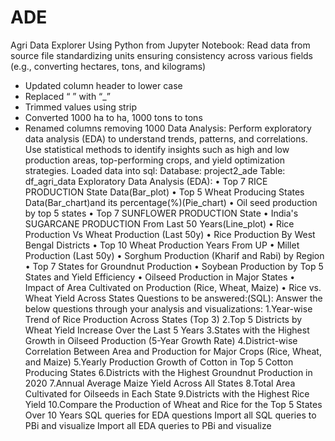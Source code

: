 # ADE
Agri Data Explorer
Using Python from Jupyter Notebook:
Read data from source file
standardizing units
ensuring consistency across various fields (e.g., converting hectares, tons, and kilograms)
-	Updated column header to lower case
-	Replaced “ ” with “_”
-	Trimmed values using strip
-	Converted 1000 ha to ha, 1000 tons to tons
-	Renamed columns removing 1000
Data Analysis: 
Perform exploratory data analysis (EDA) to understand trends, patterns, and correlations.
Use statistical methods to identify insights such as high and low production areas, top-performing crops, and yield optimization strategies.
Loaded data into sql:
Database: project2_ade
Table: df_agri_data
Exploratory Data Analysis (EDA):
•	Top 7 RICE PRODUCTION State Data(Bar_plot)
•	Top 5 Wheat Producing States Data(Bar_chart)and its percentage(%)(Pie_chart)
•	Oil seed production by top 5 states
•	Top 7 SUNFLOWER PRODUCTION  State
•	India's SUGARCANE PRODUCTION From Last 50 Years(Line_plot)
•	Rice Production Vs Wheat Production (Last 50y)
•	Rice Production By West Bengal Districts
•	Top 10 Wheat Production Years From UP
•	Millet Production (Last 50y)
•	Sorghum Production (Kharif and Rabi) by Region
•	Top 7 States for Groundnut Production
•	Soybean Production by Top 5 States and Yield Efficiency
•	Oilseed Production in Major States
•	Impact of Area Cultivated on Production (Rice, Wheat, Maize)
•	Rice vs. Wheat Yield Across States
Questions to be answered:(SQL):
Answer the below questions through your analysis and visualizations:
1.Year-wise Trend of Rice Production Across States (Top 3)
2.Top 5 Districts by Wheat Yield Increase Over the Last 5 Years
3.States with the Highest Growth in Oilseed Production (5-Year Growth Rate)
4.District-wise Correlation Between Area and Production for Major Crops (Rice, Wheat, and Maize)
5.Yearly Production Growth of Cotton in Top 5 Cotton Producing States
6.Districts with the Highest Groundnut Production in 2020
7.Annual Average Maize Yield Across All States
8.Total Area Cultivated for Oilseeds in Each State
9.Districts with the Highest Rice Yield
10.Compare the Production of Wheat and Rice for the Top 5 States Over 10 Years
SQL queries for EDA questions
Import all SQL queries to PBi and visualize
Import all EDA queries to PBi and visualize
